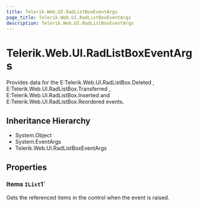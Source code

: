 ```yaml
---
title: Telerik.Web.UI.RadListBoxEventArgs
page_title: Telerik.Web.UI.RadListBoxEventArgs
description: Telerik.Web.UI.RadListBoxEventArgs
---
```


# Telerik.Web.UI.RadListBoxEventArgs

Provides data for the E:Telerik.Web.UI.RadListBox.Deleted , E:Telerik.Web.UI.RadListBox.Transferred , E:Telerik.Web.UI.RadListBox.Inserted and E:Telerik.Web.UI.RadListBox.Reordered events.

## Inheritance Hierarchy

* System.Object
* System.EventArgs
* Telerik.Web.UI.RadListBoxEventArgs

## Properties

###  Items `IList`1`

Gets the referenced items in the  control when the event is raised.

